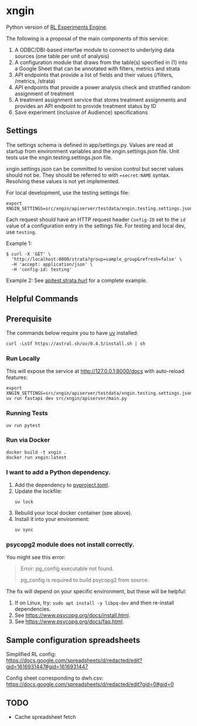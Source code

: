 # xngin

Python version of [RL Experiments Engine](https://github.com/agency-fund/rl-experiments-engine).

The following is a proposal of the main components of this service:

1. A ODBC/DBI-based interfae module to connect to underlying data sources (one table per unit of analysis)
2. A configuration module that draws from the table(s) specified in (1) into a Google Sheet that can be annotated with
   filters, metrics and strata
3. API endpoints that provide a list of fields and their values (/filters, /metrics, /strata)
4. API endpoints that provide a power analysis check and stratified random assignment of treatment
5. A treatment assignment service that stores treatment assignments and provides an API endpoint to provide treatment
   status by ID
6. Save experiment (inclusive of Audience) specifications

## Settings

The settings schema is defined in app/settings.py. Values are read at startup from environment variables and the
xngin.settings.json file. Unit tests use the xngin.testing.settings.json file.

xngin.settings.json can be committed to version control but secret values should not be. They should be referred to with
`=secret:NAME` syntax. Resolving these values is not yet implemented.

For local development, use the testing settings file:

```shell
export XNGIN_SETTINGS=src/xngin/apiserver/testdata/xngin.testing.settings.json
```

Each request should have an HTTP request header `Config-ID` set to the `id` value of a configuration entry in the
settings file. For testing and local dev, use `testing`.

Example 1:

```shell
$ curl -X 'GET' \
  'http://localhost:8000/strata?group=sample_group&refresh=false' \
  -H 'accept: application/json' \
  -H 'config-id: testing'
```

Example 2: See [apitest.strata.hurl](src/xngin/apiserver/testdata/apitest.strata.hurl) for a complete example.

## Helpful Commands

## Prerequisite

The commands below require you to have [uv](https://docs.astral.sh/uv/) installed:

```shell
curl -LsSf https://astral.sh/uv/0.4.5/install.sh | sh
```

### Run Locally

This will expose the service at http://127.0.0.1:8000/docs with auto-reload features:

```shell
export XNGIN_SETTINGS=src/xngin/apiserver/testdata/xngin.testing.settings.json
uv run fastapi dev src/xngin/apiserver/main.py
```

### Running Tests

```shell
uv run pytest
```

### Run via Docker

```shell
docker build -t xngin .
docker run xngin:latest
```

### I want to add a Python dependency.

1. Add the dependency to [pyproject.toml](pyproject.toml).
2. Update the lockfile:
    ```shell
    uv lock
    ```
3. Rebuild your local docker container (see above).
4. Install it into your environment:
    ```shell
    uv sync
    ```

### psycopg2 module does not install correctly.

You might see this error:

> Error: pg_config executable not found.
>
> pg_config is required to build psycopg2 from source.

The fix will depend on your specific environment, but these will be helpful:

1. If on Linux, try: `sudo apt install -y libpq-dev` and then re-install dependencies.
2. See https://www.psycopg.org/docs/install.html.
3. See https://www.psycopg.org/docs/faq.html.

## Sample configuration spreadsheets

Simplified RL config:
https://docs.google.com/spreadsheets/d/redacted/edit?gid=1616931447#gid=1616931447

Config sheet corresponding to dwh.csv:
https://docs.google.com/spreadsheets/d/redacted/edit?gid=0#gid=0

## TODO

- Cache spreadsheet fetch
